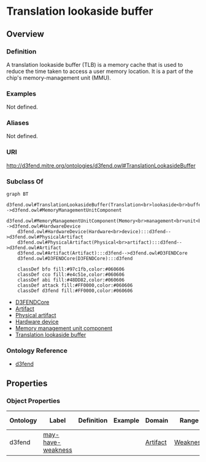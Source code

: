 # Translation lookaside buffer

## Overview

### Definition
A translation lookaside buffer (TLB) is a memory cache that is used to reduce the time taken to access a user memory location. It is a part of the chip's memory-management unit (MMU).

### Examples
Not defined.

### Aliases
Not defined.

### URI
http://d3fend.mitre.org/ontologies/d3fend.owl#TranslationLookasideBuffer

### Subclass Of
```mermaid
graph BT
    d3fend.owl#TranslationLookasideBuffer(Translation<br>lookaside<br>buffer):::d3fend-->d3fend.owl#MemoryManagementUnitComponent
    d3fend.owl#MemoryManagementUnitComponent(Memory<br>management<br>unit<br>component):::d3fend-->d3fend.owl#HardwareDevice
    d3fend.owl#HardwareDevice(Hardware<br>device):::d3fend-->d3fend.owl#PhysicalArtifact
    d3fend.owl#PhysicalArtifact(Physical<br>artifact):::d3fend-->d3fend.owl#Artifact
    d3fend.owl#Artifact(Artifact):::d3fend-->d3fend.owl#D3FENDCore
    d3fend.owl#D3FENDCore(D3FENDCore):::d3fend
    
    classDef bfo fill:#97c1fb,color:#060606
    classDef cco fill:#e4c51e,color:#060606
    classDef abi fill:#48DD82,color:#060606
    classDef attack fill:#FF0000,color:#060606
    classDef d3fend fill:#FF0000,color:#060606
```

- [D3FENDCore](/docs/ontology/reference/model/D3FENDCore/D3FENDCore.md)
- [Artifact](/docs/ontology/reference/model/D3FENDCore/Artifact/Artifact.md)
- [Physical artifact](/docs/ontology/reference/model/D3FENDCore/Artifact/Physical%20artifact/Physical%20artifact.md)
- [Hardware device](/docs/ontology/reference/model/D3FENDCore/Artifact/Physical%20artifact/Hardware%20device/Hardware%20device.md)
- [Memory management unit component](/docs/ontology/reference/model/D3FENDCore/Artifact/Physical%20artifact/Hardware%20device/Memory%20management%20unit%20component/Memory%20management%20unit%20component.md)
- [Translation lookaside buffer](/docs/ontology/reference/model/D3FENDCore/Artifact/Physical%20artifact/Hardware%20device/Memory%20management%20unit%20component/Translation%20lookaside%20buffer/Translation%20lookaside%20buffer.md)


### Ontology Reference
- [d3fend](http://d3fend.mitre.org/ontologies/d3fend.owl#)

## Properties
### Object Properties
| Ontology | Label | Definition | Example | Domain | Range | Inverse Of |
|----------|-------|------------|---------|--------|-------|------------|
| d3fend | [may-have-weakness](http://d3fend.mitre.org/ontologies/d3fend.owl#may-have-weakness) |  |  | [Artifact](/docs/ontology/reference/model/D3FENDCore/Artifact/Artifact.md) | [Weakness](/docs/ontology/reference/model/D3FENDCore/Weakness/Weakness.md) | []() |

